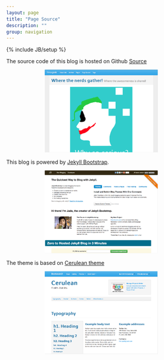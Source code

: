 ```yaml
---
layout: page
title: "Page Source"
description: ""
group: navigation
---
```

{% include JB/setup %}

The source code of this blog is hosted on Github [Source](https://github.com/tommytxtruong/tommytxtruong.github.com)

<p align="center"><img src="/files/source/geek.png" width="300px" /></p>

This blog is powered by [Jekyll Bootstrap](http://jekyllbootstrap.com/).

<p align="center"><img src="/files/source/jb.png" width="300px" /></p>

The theme is based on [Cerulean theme](http://bootswatch.com/cerulean/)

<p align="center"><img src="/files/source/cerulean.png" width="300px" /></p>